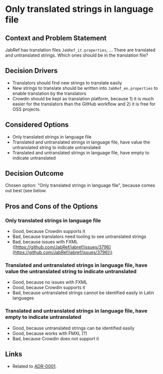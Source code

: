 # Only translated strings in language file

## Context and Problem Statement

JabRef has translation files `JabRef_it.properties`, ... There are translated and untranslated strings. Which ones should be in the translation file?

## Decision Drivers

* Translators should find new strings to translate easily
* New strings to translate should be written into `JabRef_en.properties` to enable translation by the translators
* Crowdin should be kept as translation platform, because 1\) it is much easier for the translators than the GitHub workflow and 2\) it is free for OSS projects.

## Considered Options

* Only translated strings in language file
* Translated and untranslated strings in language file, have value the untranslated string to indicate untranslated
* Translated and untranslated strings in language file, have empty to indicate untranslated

## Decision Outcome

Chosen option: "Only translated strings in language file", because comes out best \(see below.

## Pros and Cons of the Options

### Only translated strings in language file

* Good, because Crowdin supports it
* Bad, because translators need tooling to see untranslated strings
* Bad, because issues with FXML \([https://github.com/JabRef/jabref/issues/3796](https://github.com/JabRef/jabref/issues/3796)\)

### Translated and untranslated strings in language file, have value the untranslated string to indicate untranslated

* Good, because no issues with FXML
* Good, because Crowdin supports it
* Bad, because untranslated strings cannot be identified easily in Latin languages

### Translated and untranslated strings in language file, have empty to indicate untranslated

* Good, because untranslated strings can be identified easily
* Good, because works with FMXL \(?\)
* Bad, because Crowdin does not support it

## Links

* Related to [ADR-0001](0001-use-crowdin-for-translations.md).

<!-- markdownlint-disable-file MD024 -->
